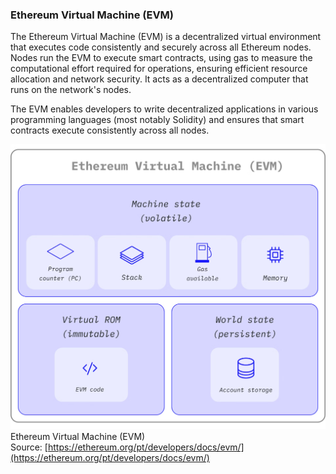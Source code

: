 ### Ethereum Virtual Machine (EVM)

The Ethereum Virtual Machine (EVM) is a decentralized virtual environment that executes code consistently and securely across all Ethereum nodes. Nodes run the EVM to execute smart contracts, using gas to measure the computational effort required for operations, ensuring efficient resource allocation and network security. It acts as a decentralized computer that runs on the network's nodes.

The EVM enables developers to write decentralized applications in various programming languages (most notably Solidity) and ensures that smart contracts execute consistently across all nodes.

![Ethereum Virtual Machine (EVM)](.guides/img/01/image6.png)  
Ethereum Virtual Machine (EVM)  
Source: [https://ethereum.org/pt/developers/docs/evm/](https://ethereum.org/pt/developers/docs/evm/)
